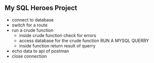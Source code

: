## My SQL Heroes Project

* connect to database
* switch for a route
* run a crude function
    * inside crude function check for errors
    * access database for the crude function RUN A MYSQL QUERRY
    * inside function return result of querry    
* echo data to api of postman
* close connection    
    